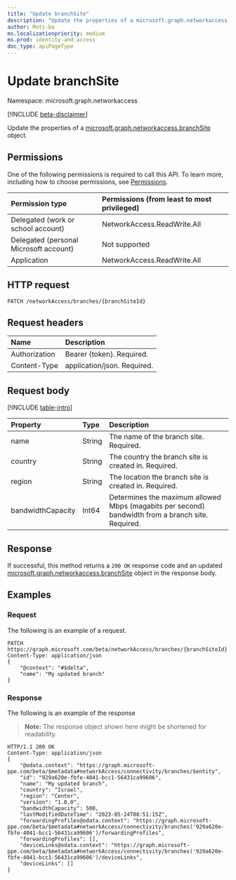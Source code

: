 ```yaml
---
title: "Update branchSite"
description: "Update the properties of a microsoft.graph.networkaccess.branchSite object."
author: Moti-ba
ms.localizationpriority: medium
ms.prod: identity-and-access
doc_type: apiPageType
---
```


# Update branchSite
Namespace: microsoft.graph.networkaccess

[!INCLUDE [beta-disclaimer](../../includes/beta-disclaimer.md)]

Update the properties of a [microsoft.graph.networkaccess.branchSite](../resources/networkaccess-branchsite.md) object.

## Permissions
One of the following permissions is required to call this API. To learn more, including how to choose permissions, see [Permissions](/graph/permissions-reference).

|Permission type|Permissions (from least to most privileged)|
|:---|:---|
|Delegated (work or school account)|NetworkAccess.ReadWrite.All|
|Delegated (personal Microsoft account)| Not supported|
|Application|NetworkAccess.ReadWrite.All|

## HTTP request

<!-- {
  "blockType": "ignored"
}
-->
``` http
PATCH /networkAccess/branches/{branchSiteId}
```

## Request headers
|Name|Description|
|:---|:---|
|Authorization|Bearer {token}. Required.|
|Content-Type|application/json. Required.|

## Request body
[!INCLUDE [table-intro](../../includes/update-property-table-intro.md)]


|Property|Type|Description|
|:---|:---|:---|
|name|String|The name of the branch site. Required.|
|country|String|The country the branch site is created in. Required.|
|region|String|The location the branch site is created in. Required.|
|bandwidthCapacity|Int64|Determines the maximum allowed Mbps (magabits per second) bandwidth from a branch site. Required.|

## Response

If successful, this method returns a `200 OK` response code and an updated [microsoft.graph.networkaccess.branchSite](../resources/networkaccess-branchsite.md) object in the response body.

## Examples

### Request
The following is an example of a request.
<!-- {
  "blockType": "request",
  "name": "update_branchsite"
}
-->
``` http
PATCH https://graph.microsoft.com/beta/networkAccess/branches/{branchSiteId}
Content-Type: application/json
{
    "@context": "#$delta",
    "name": "My updated branch"
}
```


### Response
The following is an example of the response
>**Note:** The response object shown here might be shortened for readability.
<!-- {
  "blockType": "response",
  "truncated": true
}
-->
``` http
HTTP/1.1 200 OK
Content-Type: application/json
{
    "@odata.context": "https://graph.microsoft-ppe.com/beta/$metadata#networkAccess/connectivity/branches/$entity",
    "id": "929a620e-fbfe-4041-bcc1-56431ca99606",
    "name": "My updated branch",
    "country": "Israel",
    "region": "Center",
    "version": "1.0.0",
    "bandwidthCapacity": 500,
    "lastModifiedDateTime": "2023-05-24T08:51:15Z",
    "forwardingProfiles@odata.context": "https://graph.microsoft-ppe.com/beta/$metadata#networkAccess/connectivity/branches('929a620e-fbfe-4041-bcc1-56431ca99606')/forwardingProfiles",
    "forwardingProfiles": [],
    "deviceLinks@odata.context": "https://graph.microsoft-ppe.com/beta/$metadata#networkAccess/connectivity/branches('929a620e-fbfe-4041-bcc1-56431ca99606')/deviceLinks",
    "deviceLinks": []
}
```


